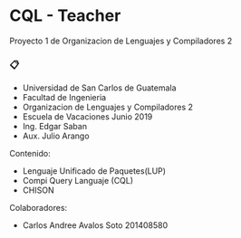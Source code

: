# CQL - Teacher
Proyecto 1 de Organizacion de Lenguajes y Compiladores 2
### 📋

* Universidad de San Carlos de Guatemala
* Facultad de Ingenieria
* Organizacion de Lenguajes y Compiladores 2
* Escuela de Vacaciones Junio 2019
* Ing. Edgar Saban
* Aux. Julio Arango

Contenido:

* Lenguaje Unificado de Paquetes(LUP)
* Compi Query Languaje (CQL)
* CHISON

Colaboradores:
* Carlos Andree Avalos Soto       201408580

